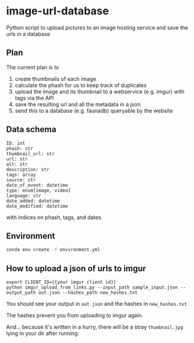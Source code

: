 # image-url-database
Python script to upload pictures to an image hosting service and save the urls in a database

## Plan
The current plan is to
1. create thumbnails of each image
1. calculate the phash for us to keep track of duplicates
1. upload the image and its thumbnail to a webservice (e.g. imgur) with tags via the API
1. save the resulting url and all the metadata in a json
1. send this to a database (e.g. faunadb) queryable by the website

## Data schema
```
ID: int
phash: str
thumbnail_url: str
url: str
alt: str
description: str
tags: array
source: str
date_of_event: datetime
type: enum[image, video]
language: str
date_added: datetime
date_modified: datetime
```

with indices on phash, tags, and dates.

## Environment
```bash
conda env create -f environment.yml
```

## How to upload a json of urls to imgur
```commandline
export CLIENT_ID={{your imgur client id}}
python imgur_upload_from_links.py --input_path sample_input.json --output_path out.json --hashes_path new_hashes.txt
```
You should see your output in `out.json` and the hashes in `new_hashes.txt`

The hashes prevent you from uploading to imgur again. 

And... because it's written in a hurry, there will be a stray `thumbnail.jpg` lying in your dir after running. 
